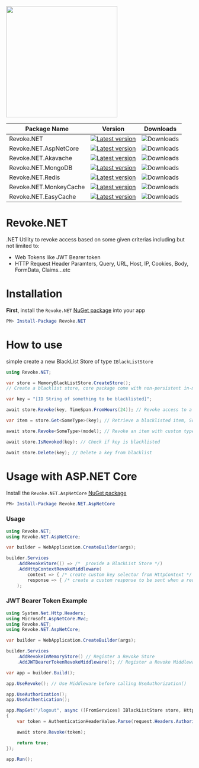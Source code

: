 <img src="https://raw.githubusercontent.com/rainxh11/Revoke.NET/master/assets/revoke.net.svg" width="300">

|Package Name|Version|Downloads|
|-|-|-|
|Revoke.NET|[![Latest version](https://img.shields.io/nuget/v/Revoke.NET.svg)](https://www.nuget.org/packages/Revoke.NET/)|![Downloads](https://img.shields.io/nuget/dt/Revoke.NET.svg)|
|Revoke.NET.AspNetCore|[![Latest version](https://img.shields.io/nuget/v/Revoke.NET.AspNetCore.svg)](https://www.nuget.org/packages/Revoke.NET.AspNetCore/)|![Downloads](https://img.shields.io/nuget/dt/Revoke.NET.AspNetCore.svg)|
|Revoke.NET.Akavache|[![Latest version](https://img.shields.io/nuget/v/Revoke.NET.Akavache.svg)](https://www.nuget.org/packages/Revoke.NET.Akavache/)|![Downloads](https://img.shields.io/nuget/dt/Revoke.NET.Akavache.svg)|
|Revoke.NET.MongoDB|[![Latest version](https://img.shields.io/nuget/v/Revoke.NET.MongoDB.svg)](https://www.nuget.org/packages/Revoke.NET.MongoDB/)|![Downloads](https://img.shields.io/nuget/dt/Revoke.NET.MongoDB.svg)|
|Revoke.NET.Redis|[![Latest version](https://img.shields.io/nuget/v/Revoke.NET.Redis.svg)](https://www.nuget.org/packages/Revoke.NET.Redis/)|![Downloads](https://img.shields.io/nuget/dt/Revoke.NET.Redis.svg)|
|Revoke.NET.MonkeyCache|[![Latest version](https://img.shields.io/nuget/v/Revoke.NET.MonkeyCache.svg)](https://www.nuget.org/packages/Revoke.NET.MonkeyCache/)|![Downloads](https://img.shields.io/nuget/dt/Revoke.NET.MonkeyCache.svg)|
|Revoke.NET.EasyCache|[![Latest version](https://img.shields.io/nuget/v/Revoke.NET.EasyCache.svg)](https://www.nuget.org/packages/Revoke.NET.EasyCache/)|![Downloads](https://img.shields.io/nuget/dt/Revoke.NET.EasyCache.svg)
# Revoke.NET
.NET Utility to revoke access based on some given criterias including but not limited to:
- Web Tokens like JWT Bearer token
- HTTP Request Header Paramters, Query, URL, Host, IP, Cookies, Body, FormData, Claims...etc

# Installation
**First**, install the `Revoke.NET` [NuGet package](https://www.nuget.org/packages/Revoke.NET) into your app
```powershell
PM> Install-Package Revoke.NET
```

# How to use
simple create a new BlackList Store of type `IBlackListStore`
```csharp
using Revoke.NET;

var store = MemoryBlackListStore.CreateStore(); 
// Create a blacklist store, core package come with non-persistent in-memory store

var key = "[ID String of something to be blacklisted]";

await store.Revoke(key, TimeSpan.FromHours(24)); // Revoke access to a key for 24 hours

var item = store.Get<SomeType>(key); // Retrieve a blacklisted item, SomeType must implement interface 'IBlackListItem'

await store.Revoke<SomeType>(model); // Revoke an item with custom type

await store.IsRevoked(key); // Check if key is blacklisted

await store.Delete(key); // Delete a key from blacklist
```

# Usage with ASP.NET Core
Install the `Revoke.NET.AspNetCore` [NuGet package](https://www.nuget.org/packages/Revoke.NET.AspNetCore)
```powershell
PM> Install-Package Revoke.NET.AspNetCore
```
### Usage
```csharp
using Revoke.NET;
using Revoke.NET.AspNetCore;

var builder = WebApplication.CreateBuilder(args);

builder.Services
    .AddRevokeStore(() => /*  provide a BlackList Store */)
    .AddHttpContextRevokeMiddleware(
        context => { /* create custom key selector from HttpContext */ },
        response => { /* create a custom response to be sent when a request is revoked */  }
    ); 
```

### JWT Bearer Token Example
```csharp
using System.Net.Http.Headers;
using Microsoft.AspNetCore.Mvc;
using Revoke.NET;
using Revoke.NET.AspNetCore;

var builder = WebApplication.CreateBuilder(args);

builder.Services
    .AddRevokeInMemoryStore() // Register a Revoke Store
    .AddJWTBearerTokenRevokeMiddleware(); // Register a Revoke Middleware

var app = builder.Build();

app.UseRevoke(); // Use Middleware before calling UseAuthorization()

app.UseAuthorization();
app.UseAuthentication();

app.MapGet("/logout", async ([FromServices] IBlackListStore store, HttpRequest request) =>
{
    var token = AuthenticationHeaderValue.Parse(request.Headers.Authorization).Parameter;

    await store.Revoke(token);

    return true;
});

app.Run();